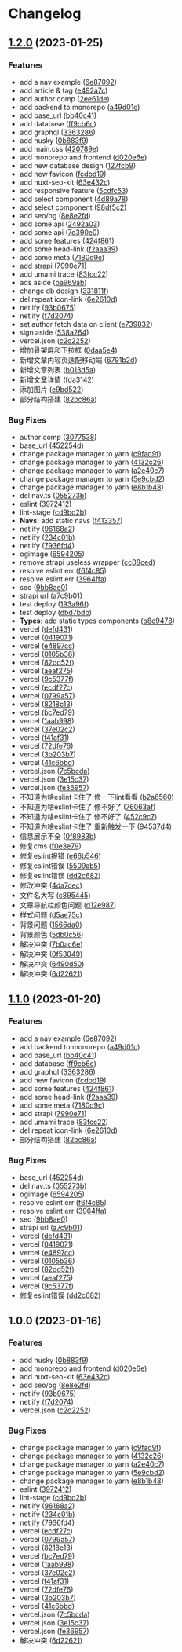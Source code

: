 # Changelog

## [1.2.0](https://github.com/MarleneJiang/ByteDream-JueJin/compare/v1.1.0...v1.2.0) (2023-01-25)


### Features

* add a nav example ([6e87092](https://github.com/MarleneJiang/ByteDream-JueJin/commit/6e87092d0571a62bb507cfbfb895f3100a961d48))
* add article &  tag ([e492a7c](https://github.com/MarleneJiang/ByteDream-JueJin/commit/e492a7c6aebb10117d727a938ca3d19b54e4b4f8))
* add author comp ([2ee61de](https://github.com/MarleneJiang/ByteDream-JueJin/commit/2ee61dee5735084e421ebc90303b2f80648b8ad8))
* add backend to monorepo ([a49d01c](https://github.com/MarleneJiang/ByteDream-JueJin/commit/a49d01c193b09a126dec6fa0af77e8760ff84794))
* add base_url ([bb40c41](https://github.com/MarleneJiang/ByteDream-JueJin/commit/bb40c41cf9d1fc774d87f2082ac3ab17b90bc00b))
* add database ([ff9cb6c](https://github.com/MarleneJiang/ByteDream-JueJin/commit/ff9cb6cbdb865a728dd2411e77fcfde071971a80))
* add graphql ([3363286](https://github.com/MarleneJiang/ByteDream-JueJin/commit/3363286cf0a7385b4a4f347622594b0cf005959f))
* add husky ([0b883f9](https://github.com/MarleneJiang/ByteDream-JueJin/commit/0b883f949bc1fe26240ace26c2eb391c515adb96))
* add main.css ([420789e](https://github.com/MarleneJiang/ByteDream-JueJin/commit/420789e55e6299000b5010a259727d86024f430a))
* add monorepo and frontend ([d020e6e](https://github.com/MarleneJiang/ByteDream-JueJin/commit/d020e6edb7437af2a879faac3268ac18716b9ff4))
* add new database design ([127fcb9](https://github.com/MarleneJiang/ByteDream-JueJin/commit/127fcb924f9eb39a2332a62e72b2b71a381e0b75))
* add new favicon ([fcdbd19](https://github.com/MarleneJiang/ByteDream-JueJin/commit/fcdbd1910506d75e5c13b674ea8d4636cee5fce3))
* add nuxt-seo-kit ([63e432c](https://github.com/MarleneJiang/ByteDream-JueJin/commit/63e432c82e3652ddcbf29b34c404d2e4d223904a))
* add responsive feature ([5cdfc53](https://github.com/MarleneJiang/ByteDream-JueJin/commit/5cdfc53a663ee029449a3f8351d6c58c6b031c94))
* add select component ([4d89a78](https://github.com/MarleneJiang/ByteDream-JueJin/commit/4d89a787f2b05e364991d0e527da3f1dec670fc7))
* add select component ([98df5c2](https://github.com/MarleneJiang/ByteDream-JueJin/commit/98df5c25c3e3309f7c99bb099e0a0c1d0bd2ac9e))
* add seo/og ([8e8e2fd](https://github.com/MarleneJiang/ByteDream-JueJin/commit/8e8e2fd02b079149aa8546d5d077bc9593f3972f))
* add some api ([2492a03](https://github.com/MarleneJiang/ByteDream-JueJin/commit/2492a0304505aca491c7184362ebe3ee2290dd35))
* add some api ([7d390e0](https://github.com/MarleneJiang/ByteDream-JueJin/commit/7d390e063d353d05365f0a3ed483b935e3d9113a))
* add some features ([424f861](https://github.com/MarleneJiang/ByteDream-JueJin/commit/424f861443afa8cc5542c6f202179a3322ed098e))
* add some head-link ([f2aaa39](https://github.com/MarleneJiang/ByteDream-JueJin/commit/f2aaa39ca9a1da83c8690fa4f691f3c250783e2f))
* add some meta ([7180d9c](https://github.com/MarleneJiang/ByteDream-JueJin/commit/7180d9c17f0e950c12fb65989b0aff089920102f))
* add strapi ([7990e71](https://github.com/MarleneJiang/ByteDream-JueJin/commit/7990e71736f7f62fd586d86ddf070e44e55c4a0a))
* add umami trace ([83fcc22](https://github.com/MarleneJiang/ByteDream-JueJin/commit/83fcc22a9dc936ad71f28414a649b0c13f58a211))
* ads aside ([ba969ab](https://github.com/MarleneJiang/ByteDream-JueJin/commit/ba969ab87ace4656cdd3a8e0d71b0240d5ca51de))
* change db design ([331811f](https://github.com/MarleneJiang/ByteDream-JueJin/commit/331811f3e52a5ac31247b673dcf2440527a63021))
* del repeat icon-link ([6e2610d](https://github.com/MarleneJiang/ByteDream-JueJin/commit/6e2610d1c7198fdf07891cd35aeb8ac921decea0))
* netlify ([93b0675](https://github.com/MarleneJiang/ByteDream-JueJin/commit/93b0675354a4561b69261145e984e8bbc1e46337))
* netlify ([f7d2074](https://github.com/MarleneJiang/ByteDream-JueJin/commit/f7d20744bc1ceb5b54801ad7b7d4e6c4888b061a))
* set author fetch data on client ([e739832](https://github.com/MarleneJiang/ByteDream-JueJin/commit/e739832b627f4d65535f3a225395b41fa9506a03))
* sign aside ([538a264](https://github.com/MarleneJiang/ByteDream-JueJin/commit/538a2649f355e03bee4513488af4ed1d7105411f))
* vercel.json ([c2c2252](https://github.com/MarleneJiang/ByteDream-JueJin/commit/c2c22524913c406a0e2a54c513be23b151fb0461))
* 增加骨架屏和下拉框 ([0daa5e4](https://github.com/MarleneJiang/ByteDream-JueJin/commit/0daa5e40ea35429490357a941f8bce68d5f8aba6))
* 新增文章内容页适配移动端 ([6791b2d](https://github.com/MarleneJiang/ByteDream-JueJin/commit/6791b2d2d609cae01c6392fed59a39fd48f20c34))
* 新增文章列表 ([b013d5a](https://github.com/MarleneJiang/ByteDream-JueJin/commit/b013d5a53e877ed6955fbabd73ce3f418636cdab))
* 新增文章详情 ([fda3142](https://github.com/MarleneJiang/ByteDream-JueJin/commit/fda3142906a9f3bf4227141fb64a891cdf46c753))
* 添加图片 ([e9bd522](https://github.com/MarleneJiang/ByteDream-JueJin/commit/e9bd522a78fd79ba61870e0e9ead156c6716cd09))
* 部分结构搭建 ([82bc86a](https://github.com/MarleneJiang/ByteDream-JueJin/commit/82bc86a6ce415b62e9a27c2ee5d564e85a432033))


### Bug Fixes

* author comp ([3077538](https://github.com/MarleneJiang/ByteDream-JueJin/commit/3077538b91e9b308b934cda0f87ad4e585b537c7))
* base_url ([452254d](https://github.com/MarleneJiang/ByteDream-JueJin/commit/452254de8290ada82807700de35395db549e94f2))
* change package manager to yarn ([c9fad9f](https://github.com/MarleneJiang/ByteDream-JueJin/commit/c9fad9fea9b2922b02d363880491ef07a9fd807b))
* change package manager to yarn ([4132c26](https://github.com/MarleneJiang/ByteDream-JueJin/commit/4132c26c066809c43e589333014775974164cce5))
* change package manager to yarn ([a2e40c7](https://github.com/MarleneJiang/ByteDream-JueJin/commit/a2e40c7ecd05ce03df8ec290a30248a1a7933718))
* change package manager to yarn ([5e9cbd2](https://github.com/MarleneJiang/ByteDream-JueJin/commit/5e9cbd2a9d89d8cd8c84da91b27069612e83f0e1))
* change package manager to yarn ([e8b1b48](https://github.com/MarleneJiang/ByteDream-JueJin/commit/e8b1b48d95d785a0cd9af9e0632ea6ee322f4f32))
* del nav.ts ([055273b](https://github.com/MarleneJiang/ByteDream-JueJin/commit/055273bbdd06ed53f1f5003f7eb5f3f33b0131aa))
* eslint ([3972412](https://github.com/MarleneJiang/ByteDream-JueJin/commit/3972412fe2b6f51009689a00ec7ee443cda01b6d))
* lint-stage ([cd9bd2b](https://github.com/MarleneJiang/ByteDream-JueJin/commit/cd9bd2be9d85225f616f58db06e98155a302cfaf))
* **Navs:** add static navs ([f413357](https://github.com/MarleneJiang/ByteDream-JueJin/commit/f413357d1b85b324dc571aa8e24c29536fc272e4))
* netlify ([96168a2](https://github.com/MarleneJiang/ByteDream-JueJin/commit/96168a2cab1d4e03ac5507db754f76dc0150d713))
* netlify ([234c01b](https://github.com/MarleneJiang/ByteDream-JueJin/commit/234c01bdab8ff6b4cda9527fbea14a10a9b97474))
* netlify ([7936fd4](https://github.com/MarleneJiang/ByteDream-JueJin/commit/7936fd425aefb623460d108b1b1492037907994b))
* ogimage ([6594205](https://github.com/MarleneJiang/ByteDream-JueJin/commit/65942054dbdf3b57d3b59ea18038dc06cf81e71c))
* remove strapi useless wrapper ([cc08ced](https://github.com/MarleneJiang/ByteDream-JueJin/commit/cc08cedd06d11c36241a5e66d148fc4d75f765c4))
* resolve eslint err ([f6f4c85](https://github.com/MarleneJiang/ByteDream-JueJin/commit/f6f4c85cebfffed35ef9761669fbb207a49b9bda))
* resolve eslint err ([3964ffa](https://github.com/MarleneJiang/ByteDream-JueJin/commit/3964ffada8e46c43281774ea8a2daa7d114c236d))
* seo ([9bb8ae0](https://github.com/MarleneJiang/ByteDream-JueJin/commit/9bb8ae04c1cfa7db8e3e67e8463f027eb248bfe9))
* strapi url ([a7c9b01](https://github.com/MarleneJiang/ByteDream-JueJin/commit/a7c9b01a73d914157ba1c42df43d37334b4b6eee))
* test deploy ([193a96f](https://github.com/MarleneJiang/ByteDream-JueJin/commit/193a96fd0d3f2032460806055029365c8d7167dc))
* test deploy ([dbd7bdb](https://github.com/MarleneJiang/ByteDream-JueJin/commit/dbd7bdba4c9228756ab36d02f8a15153edf401f3))
* **Types:** add static types components ([b8e9478](https://github.com/MarleneJiang/ByteDream-JueJin/commit/b8e9478d8cd7dbacc2cf05e9a016ca140be669c1))
* vercel ([defd431](https://github.com/MarleneJiang/ByteDream-JueJin/commit/defd431a1c35e6a3489ba0ca3290f583a2030a38))
* vercel ([0419071](https://github.com/MarleneJiang/ByteDream-JueJin/commit/0419071396f9bee155b6cf75eb0a465f6b96cd73))
* vercel ([e4897cc](https://github.com/MarleneJiang/ByteDream-JueJin/commit/e4897ccdb1043da6a498472900c9d2c1bb58a79d))
* vercel ([0105b36](https://github.com/MarleneJiang/ByteDream-JueJin/commit/0105b36d4f3393a15666d4d1f8d77d84a8cff534))
* vercel ([82dd52f](https://github.com/MarleneJiang/ByteDream-JueJin/commit/82dd52fbf954f2c38caad4cb88699db5d00a4d74))
* vercel ([aeaf275](https://github.com/MarleneJiang/ByteDream-JueJin/commit/aeaf2757d88559953347ce527c9c4d1c61dc9adb))
* vercel ([9c5377f](https://github.com/MarleneJiang/ByteDream-JueJin/commit/9c5377f7180a8f8c4a455d1b6b5482348e33dee5))
* vercel ([ecdf27c](https://github.com/MarleneJiang/ByteDream-JueJin/commit/ecdf27cb564b3b1fccbb2568ff199d7cb87c7d1b))
* vercel ([0799a57](https://github.com/MarleneJiang/ByteDream-JueJin/commit/0799a57ed3d71ccbfb1e60ed1d1fb675b80b11c8))
* vercel ([8218c13](https://github.com/MarleneJiang/ByteDream-JueJin/commit/8218c136af8a233988dd3227db2415bc0a024860))
* vercel ([bc7ed79](https://github.com/MarleneJiang/ByteDream-JueJin/commit/bc7ed79fc7c7ecdb97aa4b7dc0c53a4e50843762))
* vercel ([1aab998](https://github.com/MarleneJiang/ByteDream-JueJin/commit/1aab998717698f1a0958050570be8542e2dd7e0f))
* vercel ([37e02c2](https://github.com/MarleneJiang/ByteDream-JueJin/commit/37e02c249527c352c8bae01632e3dbc08686de82))
* vercel ([f41af31](https://github.com/MarleneJiang/ByteDream-JueJin/commit/f41af3169c99726899a0760494bb6881c989ab4a))
* vercel ([72dfe76](https://github.com/MarleneJiang/ByteDream-JueJin/commit/72dfe76b12db948fc9b3e11c8c46d7eeb27e5ae9))
* vercel ([3b203b7](https://github.com/MarleneJiang/ByteDream-JueJin/commit/3b203b761f9c91fe545500de06ceb271c7d92484))
* vercel ([41c6bbd](https://github.com/MarleneJiang/ByteDream-JueJin/commit/41c6bbd3d87ca3d282ddd50f81b659a64be644e1))
* vercel.json ([7c5bcda](https://github.com/MarleneJiang/ByteDream-JueJin/commit/7c5bcda89e8d097e7999a543e174bed5a58d8388))
* vercel.json ([3e15c37](https://github.com/MarleneJiang/ByteDream-JueJin/commit/3e15c377d4752098cdbb4697fe2dad687c31735b))
* vercel.json ([fe36957](https://github.com/MarleneJiang/ByteDream-JueJin/commit/fe36957bc9978f4625c5c22a58e6a6fe8ea9ff42))
* 不知道为啥eslint卡住了 修一下lint看看 ([b2a6560](https://github.com/MarleneJiang/ByteDream-JueJin/commit/b2a6560a5aa6d3540a77e42fb695626526b93532))
* 不知道为啥eslint卡住了 修不好了 ([76063af](https://github.com/MarleneJiang/ByteDream-JueJin/commit/76063af99f077d034e3a5c7569481299905eb648))
* 不知道为啥eslint卡住了 修不好了 ([452c9c7](https://github.com/MarleneJiang/ByteDream-JueJin/commit/452c9c7a1d5849e7ffbb4443489db0dcdc09c5c4))
* 不知道为啥eslint卡住了 重新触发一下 ([94537d4](https://github.com/MarleneJiang/ByteDream-JueJin/commit/94537d4077211a277883435da66c8ccc7dd3e39f))
* 信息展示不全 ([0f8983b](https://github.com/MarleneJiang/ByteDream-JueJin/commit/0f8983bfb70365ad3f2d6f541a3db82949617cb5))
* 修复cms ([f0e3e79](https://github.com/MarleneJiang/ByteDream-JueJin/commit/f0e3e791b5efe47f569f5684f66779fe278e2a82))
* 修复eslint报错 ([e66b546](https://github.com/MarleneJiang/ByteDream-JueJin/commit/e66b546bab5d30a75dd4901cd38f6b3ce1987927))
* 修复eslint错误 ([5509ab5](https://github.com/MarleneJiang/ByteDream-JueJin/commit/5509ab5293ea0f38c12c93126f81a0dadf855f0f))
* 修复eslint错误 ([dd2c682](https://github.com/MarleneJiang/ByteDream-JueJin/commit/dd2c68285a0189564e66995ff0f8332ff936763b))
* 修改冲突 ([4da7cec](https://github.com/MarleneJiang/ByteDream-JueJin/commit/4da7cec66b02927a270ea92edd676031f445c897))
* 文件名大写 ([c895445](https://github.com/MarleneJiang/ByteDream-JueJin/commit/c89544574e23d8a9f20c428427a989b95e66968b))
* 文章导航栏颜色问题 ([d12e987](https://github.com/MarleneJiang/ByteDream-JueJin/commit/d12e987497902c8937395a6eff203abc212663a8))
* 样式问题 ([d5ae75c](https://github.com/MarleneJiang/ByteDream-JueJin/commit/d5ae75cad0e0cb5a7d3205aebbc89aaf4a3af4d5))
* 背景问题 ([1566da0](https://github.com/MarleneJiang/ByteDream-JueJin/commit/1566da099023491cd4cc923c83d3df7d885eb0ce))
* 背景颜色 ([5db0c56](https://github.com/MarleneJiang/ByteDream-JueJin/commit/5db0c56058b679b58cc033920db858d671395160))
* 解决冲突 ([7b0ac6e](https://github.com/MarleneJiang/ByteDream-JueJin/commit/7b0ac6ec09e5d1296a493d016527fd9e5468d093))
* 解决冲突 ([0f53049](https://github.com/MarleneJiang/ByteDream-JueJin/commit/0f53049ad94500152f6472a1fda2c8e3976938ff))
* 解决冲突 ([6490d50](https://github.com/MarleneJiang/ByteDream-JueJin/commit/6490d50fec113c915e129e50ec1038524669b52b))
* 解决冲突 ([6d22621](https://github.com/MarleneJiang/ByteDream-JueJin/commit/6d226215ff0bf06322a4ed6b45ede42e71b4ba40))

## [1.1.0](https://github.com/MarleneJiang/ByteDream-JueJin/compare/v1.0.0...v1.1.0) (2023-01-20)


### Features

* add a nav example ([6e87092](https://github.com/MarleneJiang/ByteDream-JueJin/commit/6e87092d0571a62bb507cfbfb895f3100a961d48))
* add backend to monorepo ([a49d01c](https://github.com/MarleneJiang/ByteDream-JueJin/commit/a49d01c193b09a126dec6fa0af77e8760ff84794))
* add base_url ([bb40c41](https://github.com/MarleneJiang/ByteDream-JueJin/commit/bb40c41cf9d1fc774d87f2082ac3ab17b90bc00b))
* add database ([ff9cb6c](https://github.com/MarleneJiang/ByteDream-JueJin/commit/ff9cb6cbdb865a728dd2411e77fcfde071971a80))
* add graphql ([3363286](https://github.com/MarleneJiang/ByteDream-JueJin/commit/3363286cf0a7385b4a4f347622594b0cf005959f))
* add new favicon ([fcdbd19](https://github.com/MarleneJiang/ByteDream-JueJin/commit/fcdbd1910506d75e5c13b674ea8d4636cee5fce3))
* add some features ([424f861](https://github.com/MarleneJiang/ByteDream-JueJin/commit/424f861443afa8cc5542c6f202179a3322ed098e))
* add some head-link ([f2aaa39](https://github.com/MarleneJiang/ByteDream-JueJin/commit/f2aaa39ca9a1da83c8690fa4f691f3c250783e2f))
* add some meta ([7180d9c](https://github.com/MarleneJiang/ByteDream-JueJin/commit/7180d9c17f0e950c12fb65989b0aff089920102f))
* add strapi ([7990e71](https://github.com/MarleneJiang/ByteDream-JueJin/commit/7990e71736f7f62fd586d86ddf070e44e55c4a0a))
* add umami trace ([83fcc22](https://github.com/MarleneJiang/ByteDream-JueJin/commit/83fcc22a9dc936ad71f28414a649b0c13f58a211))
* del repeat icon-link ([6e2610d](https://github.com/MarleneJiang/ByteDream-JueJin/commit/6e2610d1c7198fdf07891cd35aeb8ac921decea0))
* 部分结构搭建 ([82bc86a](https://github.com/MarleneJiang/ByteDream-JueJin/commit/82bc86a6ce415b62e9a27c2ee5d564e85a432033))


### Bug Fixes

* base_url ([452254d](https://github.com/MarleneJiang/ByteDream-JueJin/commit/452254de8290ada82807700de35395db549e94f2))
* del nav.ts ([055273b](https://github.com/MarleneJiang/ByteDream-JueJin/commit/055273bbdd06ed53f1f5003f7eb5f3f33b0131aa))
* ogimage ([6594205](https://github.com/MarleneJiang/ByteDream-JueJin/commit/65942054dbdf3b57d3b59ea18038dc06cf81e71c))
* resolve eslint err ([f6f4c85](https://github.com/MarleneJiang/ByteDream-JueJin/commit/f6f4c85cebfffed35ef9761669fbb207a49b9bda))
* resolve eslint err ([3964ffa](https://github.com/MarleneJiang/ByteDream-JueJin/commit/3964ffada8e46c43281774ea8a2daa7d114c236d))
* seo ([9bb8ae0](https://github.com/MarleneJiang/ByteDream-JueJin/commit/9bb8ae04c1cfa7db8e3e67e8463f027eb248bfe9))
* strapi url ([a7c9b01](https://github.com/MarleneJiang/ByteDream-JueJin/commit/a7c9b01a73d914157ba1c42df43d37334b4b6eee))
* vercel ([defd431](https://github.com/MarleneJiang/ByteDream-JueJin/commit/defd431a1c35e6a3489ba0ca3290f583a2030a38))
* vercel ([0419071](https://github.com/MarleneJiang/ByteDream-JueJin/commit/0419071396f9bee155b6cf75eb0a465f6b96cd73))
* vercel ([e4897cc](https://github.com/MarleneJiang/ByteDream-JueJin/commit/e4897ccdb1043da6a498472900c9d2c1bb58a79d))
* vercel ([0105b36](https://github.com/MarleneJiang/ByteDream-JueJin/commit/0105b36d4f3393a15666d4d1f8d77d84a8cff534))
* vercel ([82dd52f](https://github.com/MarleneJiang/ByteDream-JueJin/commit/82dd52fbf954f2c38caad4cb88699db5d00a4d74))
* vercel ([aeaf275](https://github.com/MarleneJiang/ByteDream-JueJin/commit/aeaf2757d88559953347ce527c9c4d1c61dc9adb))
* vercel ([9c5377f](https://github.com/MarleneJiang/ByteDream-JueJin/commit/9c5377f7180a8f8c4a455d1b6b5482348e33dee5))
* 修复eslint错误 ([dd2c682](https://github.com/MarleneJiang/ByteDream-JueJin/commit/dd2c68285a0189564e66995ff0f8332ff936763b))

## 1.0.0 (2023-01-16)


### Features

* add husky ([0b883f9](https://github.com/MarleneJiang/ByteDream-JueJin/commit/0b883f949bc1fe26240ace26c2eb391c515adb96))
* add monorepo and frontend ([d020e6e](https://github.com/MarleneJiang/ByteDream-JueJin/commit/d020e6edb7437af2a879faac3268ac18716b9ff4))
* add nuxt-seo-kit ([63e432c](https://github.com/MarleneJiang/ByteDream-JueJin/commit/63e432c82e3652ddcbf29b34c404d2e4d223904a))
* add seo/og ([8e8e2fd](https://github.com/MarleneJiang/ByteDream-JueJin/commit/8e8e2fd02b079149aa8546d5d077bc9593f3972f))
* netlify ([93b0675](https://github.com/MarleneJiang/ByteDream-JueJin/commit/93b0675354a4561b69261145e984e8bbc1e46337))
* netlify ([f7d2074](https://github.com/MarleneJiang/ByteDream-JueJin/commit/f7d20744bc1ceb5b54801ad7b7d4e6c4888b061a))
* vercel.json ([c2c2252](https://github.com/MarleneJiang/ByteDream-JueJin/commit/c2c22524913c406a0e2a54c513be23b151fb0461))


### Bug Fixes

* change package manager to yarn ([c9fad9f](https://github.com/MarleneJiang/ByteDream-JueJin/commit/c9fad9fea9b2922b02d363880491ef07a9fd807b))
* change package manager to yarn ([4132c26](https://github.com/MarleneJiang/ByteDream-JueJin/commit/4132c26c066809c43e589333014775974164cce5))
* change package manager to yarn ([a2e40c7](https://github.com/MarleneJiang/ByteDream-JueJin/commit/a2e40c7ecd05ce03df8ec290a30248a1a7933718))
* change package manager to yarn ([5e9cbd2](https://github.com/MarleneJiang/ByteDream-JueJin/commit/5e9cbd2a9d89d8cd8c84da91b27069612e83f0e1))
* change package manager to yarn ([e8b1b48](https://github.com/MarleneJiang/ByteDream-JueJin/commit/e8b1b48d95d785a0cd9af9e0632ea6ee322f4f32))
* eslint ([3972412](https://github.com/MarleneJiang/ByteDream-JueJin/commit/3972412fe2b6f51009689a00ec7ee443cda01b6d))
* lint-stage ([cd9bd2b](https://github.com/MarleneJiang/ByteDream-JueJin/commit/cd9bd2be9d85225f616f58db06e98155a302cfaf))
* netlify ([96168a2](https://github.com/MarleneJiang/ByteDream-JueJin/commit/96168a2cab1d4e03ac5507db754f76dc0150d713))
* netlify ([234c01b](https://github.com/MarleneJiang/ByteDream-JueJin/commit/234c01bdab8ff6b4cda9527fbea14a10a9b97474))
* netlify ([7936fd4](https://github.com/MarleneJiang/ByteDream-JueJin/commit/7936fd425aefb623460d108b1b1492037907994b))
* vercel ([ecdf27c](https://github.com/MarleneJiang/ByteDream-JueJin/commit/ecdf27cb564b3b1fccbb2568ff199d7cb87c7d1b))
* vercel ([0799a57](https://github.com/MarleneJiang/ByteDream-JueJin/commit/0799a57ed3d71ccbfb1e60ed1d1fb675b80b11c8))
* vercel ([8218c13](https://github.com/MarleneJiang/ByteDream-JueJin/commit/8218c136af8a233988dd3227db2415bc0a024860))
* vercel ([bc7ed79](https://github.com/MarleneJiang/ByteDream-JueJin/commit/bc7ed79fc7c7ecdb97aa4b7dc0c53a4e50843762))
* vercel ([1aab998](https://github.com/MarleneJiang/ByteDream-JueJin/commit/1aab998717698f1a0958050570be8542e2dd7e0f))
* vercel ([37e02c2](https://github.com/MarleneJiang/ByteDream-JueJin/commit/37e02c249527c352c8bae01632e3dbc08686de82))
* vercel ([f41af31](https://github.com/MarleneJiang/ByteDream-JueJin/commit/f41af3169c99726899a0760494bb6881c989ab4a))
* vercel ([72dfe76](https://github.com/MarleneJiang/ByteDream-JueJin/commit/72dfe76b12db948fc9b3e11c8c46d7eeb27e5ae9))
* vercel ([3b203b7](https://github.com/MarleneJiang/ByteDream-JueJin/commit/3b203b761f9c91fe545500de06ceb271c7d92484))
* vercel ([41c6bbd](https://github.com/MarleneJiang/ByteDream-JueJin/commit/41c6bbd3d87ca3d282ddd50f81b659a64be644e1))
* vercel.json ([7c5bcda](https://github.com/MarleneJiang/ByteDream-JueJin/commit/7c5bcda89e8d097e7999a543e174bed5a58d8388))
* vercel.json ([3e15c37](https://github.com/MarleneJiang/ByteDream-JueJin/commit/3e15c377d4752098cdbb4697fe2dad687c31735b))
* vercel.json ([fe36957](https://github.com/MarleneJiang/ByteDream-JueJin/commit/fe36957bc9978f4625c5c22a58e6a6fe8ea9ff42))
* 解决冲突 ([6d22621](https://github.com/MarleneJiang/ByteDream-JueJin/commit/6d226215ff0bf06322a4ed6b45ede42e71b4ba40))
